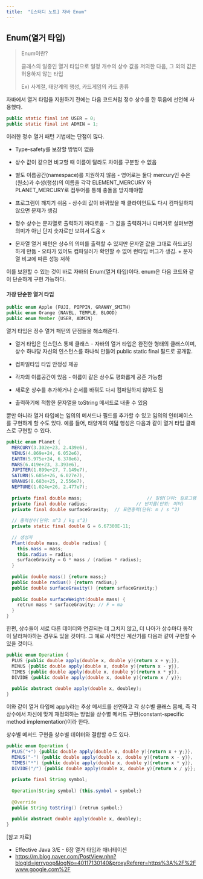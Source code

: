 ```yaml
---
title:  "[스터디 노트] 자바 Enum"
---
```


## Enum(열거 타입)

> Enum이란?
>
> 클래스의 일종인 열거 타입으로 일정 개수의 상수 값을 저의한 다음, 그 외의 값은 허용하지 않는 타입
>
> Ex) 사계절, 태양계의 행성, 카드게임의 카드 종류



자바에서 열거 타입을 지원하기 전에는 다음 코드처럼 정수 상수를 한 묶음에 선언해 사용했다.

```java
public static final int USER = 0;
public static final int ADMIN = 1;
```

이러한 정수 열거 패턴 기법에는 단점이 많다.

- Type-safety를 보장할 방법이 없음

  [^Type-safe란?]: 어떠한 오퍼레이션(연산)도 정의되지 않은 결과를 내놓지 않는것, 즉, 예측불가능한 결과를 내지 않는것을 뜻한다. 예를 들면,  1 + 1 = 2 이지만, 1 + "1" 의 연산에 대해서는 결과를 알 수 없다. Type-Safe하다고 알려진 언어에서는 이를 에러처리를 해주지만, Type-Safe하지 않은 언어, 예를 들어 자바스크립트같은 언어에서는 이것을 "11" 로 처리한다. 그래서 Javascript는 Type-Safe하다고 하지 않는다.

- 상수 값이 같으면 비교할 때 이름이 달라도 차이를 구분할 수 없음

- 별도 이름공간(namespace)를 지원하지 않음 - 영어로는 둘다 mercury인 수은(원소)과 수성(행성)의 이름을 각각 ELEMENT_MERCURY 와 PLANET_MERCURY로 접두어를 통해 충돌을 방지해야함

- 프로그램이 깨지기 쉬움 - 상수의 값이 바뀌었을 때 클라이언트도 다시 컴파일하지 않으면 문제가 생김

- 정수 상수는 문자열로 출력하기 까다로움 - 그 값을 출력하거나 디버거로 살펴보면 의미가 아닌 단지 숫자로만 보여서 도움 x

- 문자열 열거 패턴은 상수의 의미를 출력할 수 있지만 문자열 값을 그대로 하드코딩하게 만듦 - 오타가 있어도 컴파일러가 확인할 수 없어 런타임 버그가 생김. + 문자열 비교에 따른 성능 저하



이를 보완할 수 있는 것이 바로 자바의 Enum(열거 타입)이다. enum은 다음 코드와 같이 단순하게 구현 가능하다.

#### 가장 단순한 열거 타입

```java
public enum Apple {FUJI, PIPPIN, GRANNY_SMITH}
public enum Orange {NAVEL, TEMPLE, BLOOD}
public enum Member {USER, ADMIN}
```

열거 타입은 정수 열거 패턴의 단점들을 해소해준다.

- 열거 타입은 인스턴스 통제 클래스 - 자바의 열거 타입은 완전한 형태의 클래스이며, 상수 하나당 자신의 인스턴스를 하나씩 만들어 public static final 필드로 공개함.

  [^인스턴스 통제(instance-controlled)란?]:반복되는 요청에 같은 객체를 반환하는 식으로 정적 팩터리 방식의 클래스를 언제 어느 인스턴스를 살아 있게 할지를 적절히 통제하도록 하는 것

- 컴파일타임 타입 안정성 제공
- 각자의 이름공간이 있음 - 이름이 같은 상수도 평화롭게 공존 가능함
- 새로운 상수를 추가하거나 순서를 바꿔도 다시 컴파일하지 않아도 됨 
- 출력하기에 적합한 문자열을 toString 메서드로 내줄 수 있음



뿐만 아니라 열거 타입에는 임의의 메서드나 필드를 추가할 수 있고 임의의 인터페이스를 구현하게 할 수도 있다. 예를 들어, 태양계의 여덟 행성은 다음과 같이 열거 타입 클래스로 구현할 수 있다.

```java
public enum Planet {
  MERCURY(3.302e+23, 2.439e6),
  VENUS(4.869e+24, 6.052e6),
  EARTH(5.975e+24, 6.378e6),
  MARS(6.419e+23, 3.393e6),
  JUPITER(1.899e+27, 7.149e7),
  SATURN(5.685e+26, 6.027e7),
  URANUS(8.683e+25, 2.556e7),
  NEPTUNE(1.024e+26, 2.477e7);
  
  private final double mass;						// 질량(단위: 킬로그램)
  private final double radius;					// 반지름(단위: 미터)
  private final double surfaceGravity;	// 표면중력(단위: m / s ^2)
  
  // 중력상수(단위: m^3 / kg s^2)
  private static final double G = 6.67300E-11;
  
  // 생성자
  Plant(double mass, double radius) {
    this.mass = mass;
    this.radius = radius;
    surfaceGravity = G * mass / (radius * radius);
  }
  
  public double mass() {return mass;}
  public double radius() {return radius;}
  public double surfaceGravity() {return srfaceGravity;}
  
  public double surfaceWeight(double mass) {
    retrun mass * surfaceGravity; // F = ma
  }
}
```



한편, 상수들이 서로 다른 데이터와 연결되는 데 그치지 않고, 더 나아가 상수마다 동작이 달라져야하는 경우도 있을 것이다. 그 예로 사칙연산 계산기를 다음과 같이 구현할 수 있을 것이다.

```java
public enum Operation {
  PLUS {public double apply(double x, double y){return x + y;}},
  MINUS {public double apply(double x, double y){return x - y}},
  TIMES {public double apply(double x, double y){return x * y}},
  DIVIDE {public double apply(double x, double y){return x / y}};
  
  public abstract double apply(double x, doubley);
}
```

이와 같이 열거 타입에 apply라는 추상 메서드를 선언하고 각 상수별 클래스 몸체, 즉 각 상수에서 자신에 맞게 재정의하는 방법을 상수별 메서드 구현(constant-specific method implementation)이라 한다.



상수별 메서드 구현을 상수별 데이터와 결합할 수도 있다.

```java
public enum Operation {
  PLUS("+") {public double apply(double x, double y){return x + y;}},
  MINUS("-") {public double apply(double x, double y){return x - y}},
  TIMES("*") {public double apply(double x, double y){return x * y}},
  DIVIDE("/") {public double apply(double x, double y){return x / y}};
  
  private final String symbol;
  
  Operation(String symbol) {this.symbol = symbol;}
  
  @Override 
  public String toString() {retrun symbol;}
  
  public abstract double apply(double x, doubley);
}
```





[참고 자료]

- Effective Java 3/E  - 6장 열거 타입과 애너테이션
- https://m.blog.naver.com/PostView.nhn?blogId=jerrypop&logNo=40117130140&proxyReferer=https%3A%2F%2Fwww.google.com%2F